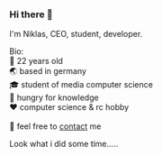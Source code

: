 ### Hi there 👋

I'm Niklas, CEO, student, developer.<br/>

Bio:<br/>
🧑 22 years old<br/>
🌏 based in germany<br/>
🎓 student of media computer science<br/>
🍴 hungry for knowledge<br/>
❤️ computer science & rc hobby<br/><br/>
📩 feel free to [contact](mailto:niklas.voigt@hotmail.com) me



Look what i did some time.....
